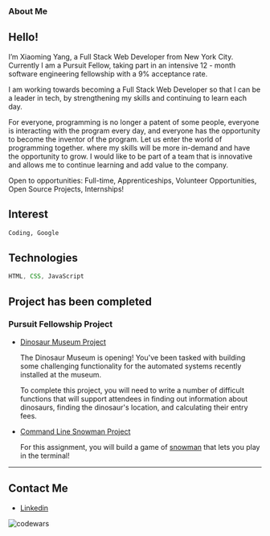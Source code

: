 ### About Me
## Hello!


I’m Xiaoming Yang, a Full Stack Web Developer from New York City. Currently I am a Pursuit Fellow, taking part in an intensive 12 - month software engineering fellowship with a 9% acceptance rate.


I am working towards becoming a Full Stack Web Developer so that I can be a leader in tech, by strengthening my skills and continuing to learn each day.

For everyone, programming is no longer a patent of some people, everyone is interacting with the program every day, and everyone has the opportunity to become the inventor of the program. Let us enter the world of programming together. where my skills will be more in-demand and have the opportunity to grow. I would like to be part of a team that is innovative and allows me to continue learning and add value to the company.

Open to opportunities: Full-time, Apprenticeships, Volunteer Opportunities, Open Source Projects, Internships!

## Interest
```html
Coding, Google
```
## Technologies 
```js
HTML, CSS, JavaScript
```
## Project has been completed
### Pursuit Fellowship Project

- [Dinosaur Museum Project](https://github.com/xiaomingyang-git2021/8-0-dinosaur-museum-project)

  The Dinosaur Museum is opening! You've been tasked with building some challenging functionality for the automated systems recently    installed at the museum.

  To complete this project, you will need to write a number of difficult functions that will support attendees in finding out information about dinosaurs, finding the dinosaur's location, and calculating their entry fees.
- [Command Line Snowman Project](https://github.com/xiaomingyang-git2021/8-0-command-line-snowman)

  For this assignment, you will build a game of [snowman](https://benstone1.github.io/Snowman-App/) that lets you play in the terminal!

<hr />

## Contact Me

- [Linkedin](https://www.linkedin.com/in/xiaoming-yang/)


 ![codewars](https://lh3.googleusercontent.com/pTbnD_IOZ0r9kkb3hRqc4VkqD4urq5uq0kmgw6ZQlIjfH7dcwa0wcx0XDf8JFnbKrXdXdM5WSY2cBTqdCVcqqaLSGNFVUkCnEi8TrXmab4F-lHU4ZMiaGqvpBC81kzGvSS2ly_ynT0gcZlGBwMmVa3MbpHAOM42PmOsEHmQGn8_SLuGU065mNa99fLiV6kO1zW80V5OpITeYaOjvMhlBmzHOyUEDpqQZD6YwKYzUFQ1GyOkCrfC3egrZK9t9s9VxaqjxZI98fj4nOl9La0X3DoADw3kdzFyLEk5oLMNAAikCLvc5RMsMFq5o13SpWiha9Gho1Y6ID3wrrM7rFey-vPY4ze9q9HAxyF6ePhmf6-cngQsPEIrIkPnXtnfhFeIo_Gguvr9uprgQYfx3xSdJvL0tOpcUZggmyGq0U0b7BAjLpcig5vLE-sw7lwLtxIKC_rq7yvOse1s9AQLc3tAKTyNOnGAOeNVZOfY-LxGG9uirD6go-KG9HgqhnEf_2mxCcl4ZUf2HzLpwmXPQZ63bjmEmFJbzD4olEWdd0LV6T13rdCOu8EG0sqqktjO5QLzYiuc4Zarj_bbdmk1-2R-bcNlxkf2E-ViDdC1w_TVeqmBAk8bYmtnt_3j6LM50aoFtIw2z6pGmTZhLaOMctkTBKhDxjHUfaq5IZHK0s0FLDWhJnnXSOXDuuKbEuUraUNi_Aamo2HSKrz73lhxXE38FG0Ao=w352-h42-no?authuser=1)

